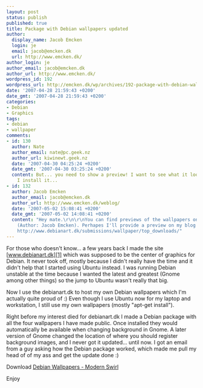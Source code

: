 ```yaml
---
layout: post
status: publish
published: true
title: Package with Debian wallpapers updated
author:
  display_name: Jacob Emcken
  login: je
  email: jacob@emcken.dk
  url: http://www.emcken.dk/
author_login: je
author_email: jacob@emcken.dk
author_url: http://www.emcken.dk/
wordpress_id: 192
wordpress_url: http://emcken.dk/wp/archives/192-package-with-debian-wallpapers-updated.html
date: '2007-04-28 21:59:43 +0200'
date_gmt: '2007-04-28 21:59:43 +0200'
categories:
- Debian
- Graphics
tags:
- debian
- wallpaper
comments:
- id: 130
  author: Nate
  author_email: nate@pc.geek.nz
  author_url: kiwinewt.geek.nz
  date: '2007-04-30 04:25:24 +0200'
  date_gmt: '2007-04-30 03:25:24 +0200'
  content: But... you need to show a preview! I want to see what it looks like before
    I install it...
- id: 132
  author: Jacob Emcken
  author_email: jacob@emcken.dk
  author_url: http://www.emcken.dk/weblog/
  date: '2007-05-02 15:08:41 +0200'
  date_gmt: '2007-05-02 14:08:41 +0200'
  content: "Hey mate.\r\n\r\nYou can find previews of the wallpapers on [debianart.dk][1]
    (Author: Jacob Emcken). Perhapes I'll provide a preview on my blog later on.\r\n\r\n[1]:
    http://www.debianart.dk/submissions/wallpaper/top_downloads/"
---
```

For those who doesn't know... a few years back I made the site [www.debianart.dk][1] which was supposed to be the center of graphics for Debian. It never took off, mostly because I didn't really have the time and it didn't help that I started using Ubuntu instead. I was running Debian unstable at the time because I wanted the latest and greatest (Gnome among other things) so the jump to Ubuntu wasn't really that big.

Now I use the debianart.dk to host my own Debian wallpapers which I'm actually quite proud of :)
Even though I use Ubuntu now for my laptop and workstation, I still use my own wallpapers (mostly "apt-get install").

Right before my interest died for debianart.dk I made a Debian package with all the four wallpapers I have made public. Once installed they would automatically be available when changing background in Gnome. A later version of Gnome changed the location of where you should register background images, and I never got it updated... until now. I got an email from a guy asking how the Debian package worked, which made me pull my head of of my ass and get the update done :)

Download [Debian Wallpapers - Modern Swirl][2]

Enjoy

[1]: http://www.debianart.dk/
[2]: http://www.debianart.dk/wallpaper-modern-swirl_1.1-1_i386.deb

